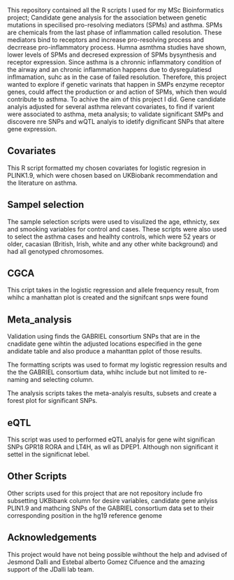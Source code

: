This repository contained all the R scripts I used for my MSc Bioinformatics project; Candidate gene analysis for the association between genetic mutations in specilised pro-resolving mediators (SPMs) and asthma. SPMs are chemicals from the last phase of inflammation called resolution. These mediators bind to receptors and increase pro-resolving process and decrrease pro-inflammatory process. Humna asmthma   studies have shown,  lower levels of SPMs and decresed expression of SPMs bysynthesis and receptor expression. Since asthma  is a chronnic inflammatory condition  of the airway and an chronic inflammation  happens due to dysregulatiesd inflmamation, suhc as in the case of failed resolution.  Therefore, this project wanted to explore if genetic varinats that happen in SMPs enzyme receptor genes, could affect the production or and action of SPMs, which then would contribute to asthma. To achive the aim of this project I did. Gene candidate analyis  adjusted for several asthma relevant covariates, to find if varient were associated to asthma, meta analysis; to validate significant SMPs and discovere nre SNPs and wQTL analyis to idetify dignificant SNPs that altere gene expression.



## Covariates
This R script formatted my chosen covariates for  logistic regresion in PLINK1.9, which were chosen based on UKBiobank recommendation and the literature on asthma. 

## Sampel selection 
The sample selection scripts were used to visulized the age, ethnicty, sex and smooking variables for control and cases. These scripts were also used to select the asthma cases and healhty controls, which were 52 years or older, cacasian (British, Irish, white and any other white background) and had all genotyped chromosomes.

## CGCA
This cript takes in the logistic regression and  allele frequency result, from whihc a manhattan plot is created and the signifcant snps were found 


## Meta_analysis 

Validation using  finds the GABRIEL consortium SNPs that are in the cnadidate gene wihtin the adjusted locations especified in the gene  andidate table  and also produce a mahanttan pplot of those results.

The formatting scripts was used to format my logistic regression results and the the GABRIEL consortium data, whihc include  but not limited to re-naming and selecting column.

The analysis scripts  takes the meta-analyis results, subsets and create a forest plot for significant SNPs.


## eQTL

This script was used to performed eQTL analyis for gene wiht significan SNPs GPR18 RORA and LT4H, as wll as DPEP1. Although non significant it settel in the significnat lebel.



## Other Scripts 

Other scripts used for this project that are not repository include fro subsetting UKBibank column for desire variables, candidate gene anlyiss PLIN1.9 and  mathcing SNPs of the GABRIEL consortium data set to their corresponding position in the hg19 reference genome




## Acknowledgements
This project would have not being possible wihthout the help and advised of Jesmond Dalli and Estebal alberto Gomez Cifuence  and the amazing support of the JDalli lab team.













